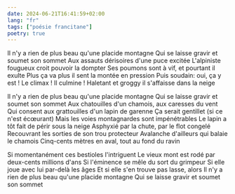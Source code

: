 ```yaml
---
date: 2024-06-21T16:41:59+02:00
lang: "fr"
tags: ["poésie francitane"]
poetry: true
---
```

Il n'y a rien de plus beau qu'une placide montagne
Qui se laisse gravir et soumet son sommet
Aux assauts dérisoires d'une puce excitée
L'alpiniste fougueux croit pouvoir la dompter
Ses poumons sont à vif, et pourtant il exulte
Plus ça va plus il sent la montée en pression
Puis soudain: oui, ça y est ! Le climax ! Il culmine !
Haletant et groggy il s'affaisse dans la neige

Il n'y a rien de plus beau qu'une placide montagne
Qui se laisse gravir et soumet son sommet
Aux chatouilles d'un chamois, aux caresses du vent
Qui consent aux grattouilles d'un lapin de garenne
Ça serait gentillet (si ce n'est écœurant)
Mais les voies montagnardes sont impénétrables
Le lapin a tôt fait de périr sous la neige
Asphyxié par la chute, par le flot congelé
Recouvrant les sorties de son trou protecteur
Avalanche d'ailleurs qui balaie le chamois
Cinq-cents mètres en aval, tout au fond du ravin

Si momentanément ces bestioles l'intriguent
Le vieux mont est rodé par deux-cents millions d'ans
Si l'éminence se mêle du sort du grimpeur
Si elle joue avec lui par-delà les âges
Et si elle s'en trouve pas lasse, alors
Il n'y a rien de plus beau qu'une placide montagne
Qui se laisse gravir et soumet son sommet
